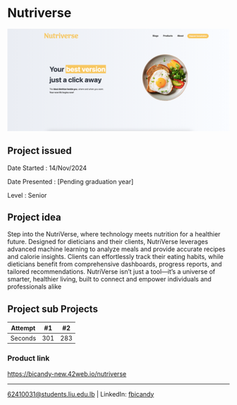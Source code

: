 # Nutriverse 

<p align="center">
    <img src="welcomepage.png" title="Nutriverse webview"/>
</p>

## Project issued

Date Started : 14/Nov/2024

Date Presented : [Pending graduation year]

Level : Senior

## Project idea
Step into the NutriVerse, where technology meets nutrition for a healthier future. Designed for dieticians and their clients, NutriVerse leverages advanced machine learning to analyze meals and provide accurate recipes and calorie insights. Clients can effortlessly track their eating habits, while dieticians benefit from comprehensive dashboards, progress reports, and tailored recommendations. NutriVerse isn’t just a tool—it’s a universe of smarter, healthier living, built to connect and empower individuals and professionals alike

## Project sub Projects

| Attempt | #1    | #2    |
| :---:   | :---: | :---: |
| Seconds | 301   | 283   |


### Product link

https://bicandy-new.42web.io/nutriverse

---
62410031@students.liu.edu.lb | LinkedIn: [fbicandy](https://www.linkedin.com/in/freddy-bicandy/)
